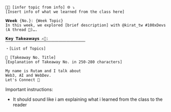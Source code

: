 ```
👨‍💻 [infer topic from info] 🌐 ⤵️
[Insert info of what we learned from the class here]

𝗪𝗲𝗲𝗸 {No.}: {Week Topic}
In this week, we explored [brief description] with @kirat_tw #100xDevs
(A thread 🧵)….

𝗞𝗲𝘆 𝗧𝗮𝗸𝗲𝗮𝘄𝗮𝘆𝘀 ✍🏻:
⎺⎺⎺⎺⎺⎺⎺⎺⎺⎺⎺⎺⎺⎺⎺⎺⎺⎺⎺⎺⎺
・[List of Topics]

🔑 [Takeaway No. Title]
[Explanation of Takeaway No. in 250-280 characters]

My name is Rutam and I talk about
Web3, AI and WebDev.
Let's Connect 🤝

```

Important instructions:

- It should sound like i am explaining what i learned from the class to the reader
